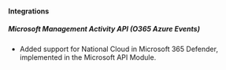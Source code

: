 #### Integrations

##### Microsoft Management Activity API (O365 Azure Events)

- Added support for National Cloud in Microsoft 365 Defender, implemented in the Microsoft API Module.
